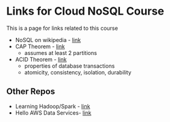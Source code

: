 #  Links for Cloud NoSQL Course

This is a page for links related to this course

- NoSQL on wikipedia - [link](https://en.wikipedia.org/wiki/NoSQL)
- CAP Theorem - [link](https://en.wikipedia.org/wiki/CAP_theorem)
    - assumes at least 2 partitions
- ACID Theorem - [link](https://en.wikipedia.org/wiki/ACID)
    - properties of database transactions
    - atomicity, consistency, isolation, durability

## Other Repos

- Learning Hadoop/Spark - [link](https://github.com/lynnlangit/learning-hadoop-and-spark)
- Hello AWS Data Services- [link](https://github.com/lynnlangit/Hello-AWS-Data-Services)